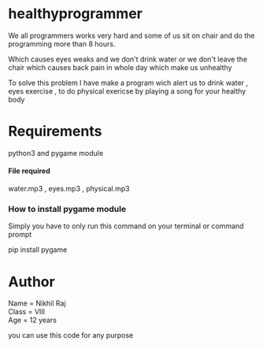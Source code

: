 # healthyprogrammer

We all programmers works very hard and some of us sit on chair and do the programming more than 8 hours. <br>

Which causes eyes weaks and we don't drink water or we don't leave the chair which causes back pain in whole day which make us unhealthy <br>

To solve this problem I have make a program wich alert us to drink water , eyes exercise , to do physical exericse by playing a song for your healthy body 

<h1>Requirements</h1>
<p>python3 and pygame module</p>
<h4>File required</h4>
<p>water.mp3 , eyes.mp3 , physical.mp3</p>


<h3>How to install pygame module </h3>
<p>Simply you have to only run this command on your terminal or command prompt</p>
<p>pip install pygame </p> 


<h1> Author </h1>
Name = Nikhil Raj<br>
Class = VIII<br>
Age = 12 years<br>

you can use this code for any purpose
